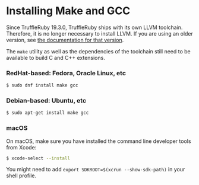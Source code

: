 # Installing Make and GCC

Since TruffleRuby 19.3.0, TruffleRuby ships with its own LLVM toolchain.
Therefore, it is no longer necessary to install LLVM. If you are using an older
version, see [the documentation for that version](https://github.com/oracle/truffleruby/blob/vm-19.2.0/doc/user/installing-llvm.md).

The `make` utility as well as the dependencies of the toolchain still need to be available to build C and C++ extensions.

### RedHat-based: Fedora, Oracle Linux, etc

```bash
$ sudo dnf install make gcc
```

### Debian-based: Ubuntu, etc

```bash
$ sudo apt-get install make gcc
```

### macOS

On macOS, make sure you have installed the command line developer tools from Xcode:

```bash
$ xcode-select --install
```

You might need to add `export SDKROOT=$(xcrun --show-sdk-path)` in your shell profile.
